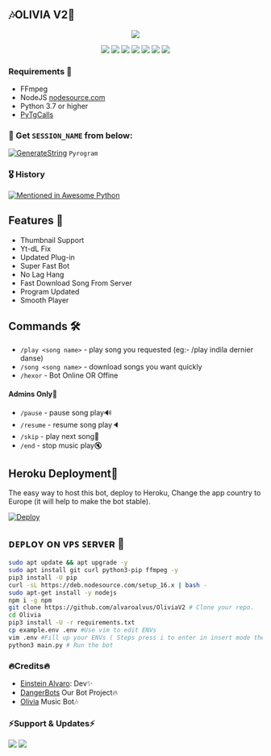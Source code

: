 <h2 align="centre">🎶OLIVIA V2🎵</h2>

<p align="center">
  <img src="https://telegra.ph/file/b820b4247cb3451ddd7e9.jpg">
</p>
<p align="center">
    <a href="https://www.python.org/" alt="made-with-python"> <img src="https://img.shields.io/badge/Made%20with-Python-black.svg?style=flat-square&logo=python&logoColor=blue&color=red" /></a>
    <a href="https://github.com/alvaroalvus/OliviaV2/graphs/commit-activity" alt="Maintenance"> <img src="https://img.shields.io/badge/Maintained%3F-yes-red.svg?style=flat-square" /></a>
    <a href="https://github.com/alvaroalvus/OliviaV2"> <img src="https://img.shields.io/github/repo-size/HEXOROP/eSportMusicX?color=red&logo=github&logoColor=blue&style=flat-square" /></a>
    <a href="https://github.com/alvaroalvus/OliviaV2/commits/main"> <img src="https://img.shields.io/github/last-commit/HEXOROP/eSportMusicX?color=red&logo=github&logoColor=blue&style=flat-square" /></a>
    <a href="https://github.com/alvaroalvus/OliviaV2/issues"> <img src="https://img.shields.io/github/issues/HEXOROP/eSportMusicX?color=red&logo=github&logoColor=blue&style=flat-square" /></a>
    <a href="https://github.com/alvaroalvus/OliviaV2/network/members"> <img src="https://img.shields.io/github/forks/HEXOROP/eSportMusicX?color=red&logo=github&logoColor=blue&style=flat-square" /></a>  
    <a href="https://github.com/alvaroalvus/OliviaV2/network/members"> <img src="https://img.shields.io/github/stars/HEXOROP/eSportMusicX?color=red&logo=github&logoColor=blue&style=flat-square" /></a>  
</p>

<h3>Requirements 📝</h3>

- FFmpeg
- NodeJS [nodesource.com](https://nodesource.com/)
- Python 3.7 or higher
- [PyTgCalls](https://github.com/pytgcalls/pytgcalls)

### 🧪 Get `SESSION_NAME` from below:

[![GenerateString](https://img.shields.io/badge/repl.it-generateString-yellowgreen)](https://replit.com/@HEXOROP/eSportMusic) ``Pyrogram``

### 🎖 History

[![Mentioned in Awesome Python](https://awesome.re/mentioned-badge.svg)](https://github.com/alvaroalvus/OliviaV2)

## Features 🔮

- Thumbnail Support
- Yt-dL Fix
- Updated Plug-in
- Super Fast Bot
- No Lag Hang
- Fast Download Song From Server
- Program Updated
- Smooth Player

## Commands 🛠

- `/play <song name>` - play song you requested (eg:- /play indila dernier danse)
- `/song <song name>` - download songs you want quickly
- `/hexor` - Bot Online OR Offine

#### Admins Only👾 
- `/pause` - pause song play🔊
- `/resume` - resume song play🔈
- `/skip` - play next song🎼
- `/end` - stop music play🔇

## Heroku Deployment💎
The easy way to host this bot, deploy to Heroku, Change the app country to Europe (it will help to make the bot stable).

[![Deploy](https://www.herokucdn.com/deploy/button.svg)](https://heroku.com/deploy?template=https://github.com/sulthanalibai/OliviaV2)

## ᴅᴇᴘʟᴏʏ ᴏɴ ᴠᴘꜱ ꜱᴇʀᴠᴇʀ 📡

```sh
sudo apt update && apt upgrade -y
sudo apt install git curl python3-pip ffmpeg -y
pip3 install -U pip
curl -sL https://deb.nodesource.com/setup_16.x | bash -
sudo apt-get install -y nodejs
npm i -g npm
git clone https://github.com/alvaroalvus/OliviaV2 # Clone your repo.
cd Olivia
pip3 install -U -r requirements.txt
cp example.env .env #Use vim to edit ENVs
vim .env #Fill up your ENVs ( Steps press i to enter in insert mode then edit the file. Press Esc to exit the editing mode then type :wq! and press Enter key to save the file.)
python3 main.py # Run the bot
```

###  🔥Credits🔥
- [Einstein Alvaro](http://t.me/alvaa_Robot): Dev✨️
- [DangerBots](https://t.me/danger_bots) Our Bot Project🔥
- [Olivia](https://t.me/Olivia_Music_Robot) Music Bot🎶

### ⚡️Support & Updates⚡️
<a href="https://t.me/dangerbots"><img src="https://img.shields.io/badge/Join-Group%20Support-blue.svg?style=for-the-badge&logo=Telegram"></a> <a href="https://t.me/Team_Satanz_Fed"><img src="https://img.shields.io/badge/Join-Updates%20Channel-blue.svg?style=for-the-badge&logo=Telegram"></a>

